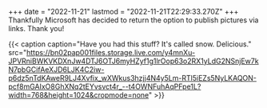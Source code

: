+++
date = "2022-11-21"
lastmod = "2022-11-21T22:29:33.270Z"
+++
Thankfully Microsoft has decided to return the option to publish pictures via links. Thank you!

{{< caption caption="Have you had this stuff? It's called snow. Delicious." src="https://bn02pap001files.storage.live.com/y4mnXu-JPVRniBWKVKDXnJw4DTJ6OTJ6myHZyf1g1lrOop63o2RX1yLdG2NSnjEw7kN7pbGCifAeXJD6LJK4C2iw-p6dz5nTdKAweR9LJ4Xvfix_wXWkus3hzjj4N4y5Lm-RTl5iEZs5NyLKAQON-pcf8mGAIxO8GhXNq2tEYvsvct4r_--t4OWNFuhAqPFpe1L?width=768&height=1024&cropmode=none" >}}